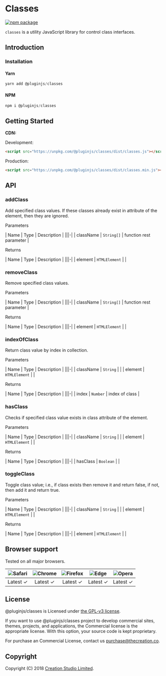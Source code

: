 # Classes

[![npm package](https://img.shields.io/npm/v/@pluginjs/classes.svg)](https://www.npmjs.com/package/@pluginjs/classes)

`classes` is a utility JavaScript library for control class interfaces.

## Introduction

### Installation

#### Yarn

```javascript
yarn add @pluginjs/classes
```

#### NPM

```javascript
npm i @pluginjs/classes
```

## Getting Started

**CDN:**

Development:

```html
<script src="https://unpkg.com/@pluginjs/classes/dist/classes.js"></script>
```

Production:

```html
<script src="https://unpkg.com/@pluginjs/classes/dist/classes.min.js"></script>
```

## API

### addClass

Add specified class values. If these classes already exist in attribute of the element, then they are ignored.

Parameters

| Name | Type | Description |
|||-|
| className | `String[]` | function rest parameter |

Returns

| Name | Type | Description |
|||-|
| element | `HTMLElement` | |

### removeClass

Remove specified class values.

Parameters

| Name | Type | Description |
|||-|
| className | `String[]` | function rest parameter |

Returns

| Name | Type | Description |
|||-|
| element | `HTMLElement` | |

### indexOfClass

Return class value by index in collection.

Parameters

| Name | Type | Description |
|||-|
| className | `String` | |
| element | `HTMLElement` | |

Returns

| Name | Type | Description |
|||-|
| index | `Number` | index of class |

### hasClass

Checks if specified class value exists in class attribute of the element.

Parameters

| Name | Type | Description |
|||-|
| className | `String` | |
| element | `HTMLElement` | |

Returns

| Name | Type | Description |
|||-|
| hasClass | `Boolean` | |

### toggleClass

Toggle class value; i.e., if class exists then remove it and return false, if not, then add it and return true.

Parameters

| Name | Type | Description |
|||-|
| className | `String` | |
| element | `HTMLElement` | |

Returns

| Name | Type | Description |
|||-|
| element | `HTMLElement` | |

## Browser support

Tested on all major browsers.

| <img src="https://raw.githubusercontent.com/alrra/browser-logos/master/src/safari/safari_32x32.png" alt="Safari"> | <img src="https://raw.githubusercontent.com/alrra/browser-logos/master/src/chrome/chrome_32x32.png" alt="Chrome"> | <img src="https://raw.githubusercontent.com/alrra/browser-logos/master/src/firefox/firefox_32x32.png" alt="Firefox"> | <img src="https://raw.githubusercontent.com/alrra/browser-logos/master/src/edge/edge_32x32.png" alt="Edge"> | <img src="https://raw.githubusercontent.com/alrra/browser-logos/master/src/opera/opera_32x32.png" alt="Opera"> |
|:--:|:--:|:--:|:--:|:--:|
| Latest ✓ | Latest ✓ | Latest ✓ | Latest ✓ | Latest ✓ |

## License

@pluginjs/classes is Licensed under [the GPL-v3 license](LICENSE).

If you want to use @pluginjs/classes project to develop commercial sites, themes, projects, and applications, the Commercial license is the appropriate license. With this option, your source code is kept proprietary.

For purchase an Commercial License, contact us purchase@thecreation.co.

## Copyright

Copyright (C) 2018 [Creation Studio Limited](creationstudio.com).